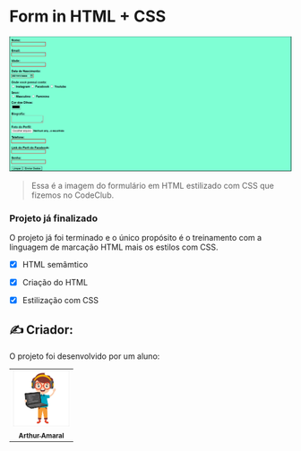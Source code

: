 # Form in HTML + CSS

<img src="./assets/form in HTML.png" alt="form-in-html">

> Essa é a imagem do formulário em HTML estilizado com CSS que fizemos no CodeClub.

### Projeto já finalizado

O projeto já foi terminado e o único propósito é o treinamento com a linguagem de marcação HTML mais os estilos com CSS.

- [x] HTML semâmtico
- [x] Criação do HTML
- [x] Estilização com CSS



## ✍️ Criador:

O projeto foi desenvolvido por um aluno:

<table>
  <tr>
    <td align="center">
      <a href="#">
        <img src="./assets/desenho de um programador.png" width="100px;" alt="Foto-ilustrativa-Arthur_Amaral"/><br>
        <sub>
          <b>Arthur Amaral</b>
        </sub>
      </a>
    </td>
    